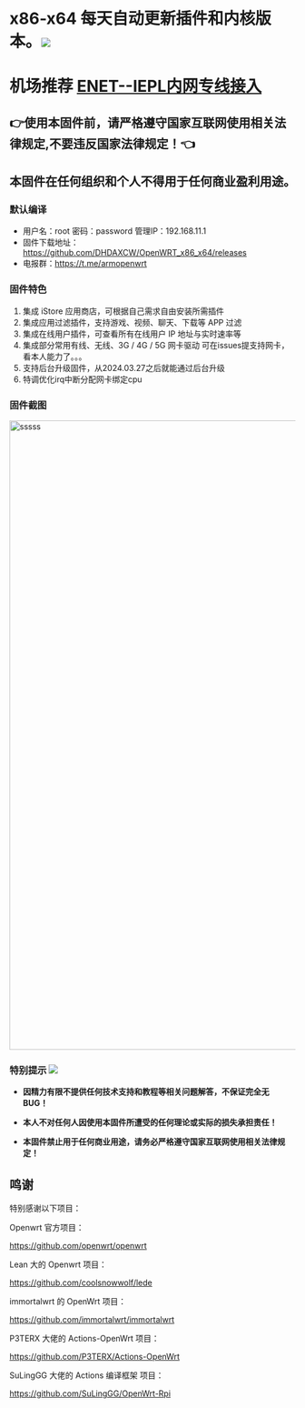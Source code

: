 # x86-x64 每天自动更新插件和内核版本。<img src="https://img.shields.io/github/downloads/DHDAXCW/OpenWRT_x86_x64/total.svg?style=for-the-badge&color=32C955"/>
# 机场推荐 [ENET--IEPL内网专线接入](https://www.easyenable.com/#/register?code=zb7iVViF)
## 👉使用本固件前，请严格遵守国家互联网使用相关法律规定,不要违反国家法律规定！👈
## 本固件在任何组织和个人不得用于任何商业盈利用途。

### 默认编译  
- 用户名：root 密码：password  管理IP：192.168.11.1
- 固件下载地址：https://github.com/DHDAXCW/OpenWRT_x86_x64/releases
- 电报群：https://t.me/armopenwrt
### 固件特色
1. 集成 iStore 应用商店，可根据自己需求自由安装所需插件
2. 集成应用过滤插件，支持游戏、视频、聊天、下载等 APP 过滤
3. 集成在线用户插件，可查看所有在线用户 IP 地址与实时速率等
4. 集成部分常用有线、无线、3G / 4G / 5G 网卡驱动 可在issues提支持网卡，看本人能力了。。。
5. 支持后台升级固件，从2024.03.27之后就能通过后台升级
6. 特调优化irq中断分配网卡绑定cpu

### 固件截图
<img width="1107" alt="sssss" src="https://github.com/user-attachments/assets/d76cee28-2dce-4644-a3e7-9e68ec225187">

### 特别提示 [![](https://img.shields.io/badge/-个人免责声明-FFFFFF.svg)](#特别提示-)

- **因精力有限不提供任何技术支持和教程等相关问题解答，不保证完全无 BUG！**

- **本人不对任何人因使用本固件所遭受的任何理论或实际的损失承担责任！**

- **本固件禁止用于任何商业用途，请务必严格遵守国家互联网使用相关法律规定！**

## 鸣谢

特别感谢以下项目：

Openwrt 官方项目：

<https://github.com/openwrt/openwrt>

Lean 大的 Openwrt 项目：

<https://github.com/coolsnowwolf/lede>

immortalwrt 的 OpenWrt 项目：

<https://github.com/immortalwrt/immortalwrt>

P3TERX 大佬的 Actions-OpenWrt 项目：

<https://github.com/P3TERX/Actions-OpenWrt>

SuLingGG 大佬的 Actions 编译框架 项目：

https://github.com/SuLingGG/OpenWrt-Rpi
